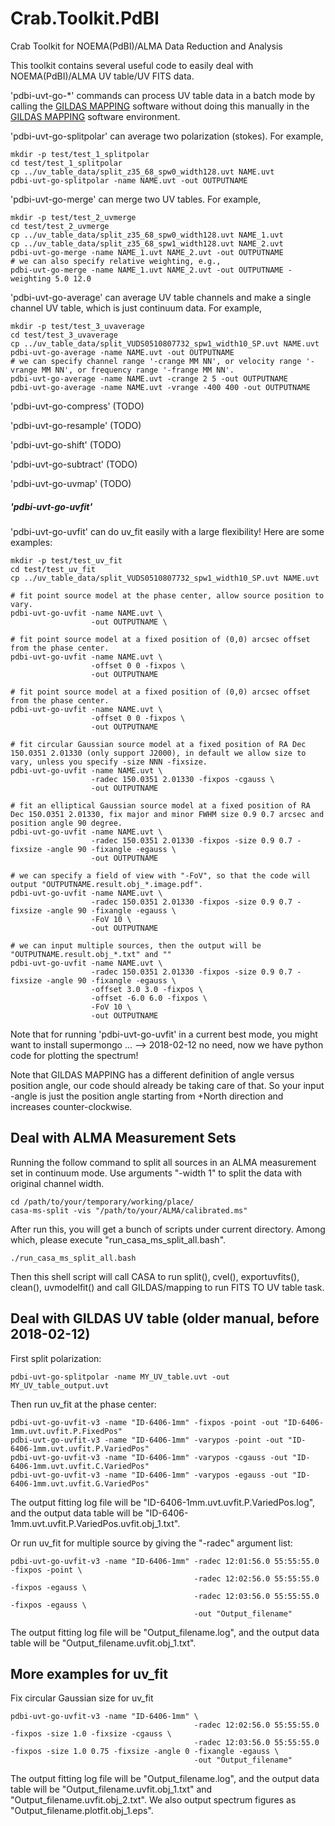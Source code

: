 # Crab.Toolkit.PdBI
Crab Toolkit for NOEMA(PdBI)/ALMA Data Reduction and Analysis

This toolkit contains several useful code to easily deal with NOEMA(PdBI)/ALMA UV table/UV FITS data. 

'pdbi-uvt-go-*' commands can process UV table data in a batch mode by calling the [GILDAS MAPPING](https://www.iram.fr/IRAMFR/GILDAS/) software without doing this manually in the [GILDAS MAPPING](https://www.iram.fr/IRAMFR/GILDAS/) software environment. 

'pdbi-uvt-go-splitpolar' can average two polarization (stokes). For example, 
```
mkdir -p test/test_1_splitpolar
cd test/test_1_splitpolar
cp ../uv_table_data/split_z35_68_spw0_width128.uvt NAME.uvt
pdbi-uvt-go-splitpolar -name NAME.uvt -out OUTPUTNAME
```

'pdbi-uvt-go-merge' can merge two UV tables. For example, 
```
mkdir -p test/test_2_uvmerge
cd test/test_2_uvmerge
cp ../uv_table_data/split_z35_68_spw0_width128.uvt NAME_1.uvt
cp ../uv_table_data/split_z35_68_spw1_width128.uvt NAME_2.uvt
pdbi-uvt-go-merge -name NAME_1.uvt NAME_2.uvt -out OUTPUTNAME
# we can also specify relative weighting, e.g., 
pdbi-uvt-go-merge -name NAME_1.uvt NAME_2.uvt -out OUTPUTNAME -weighting 5.0 12.0
```

'pdbi-uvt-go-average' can average UV table channels and make a single channel UV table, which is just continuum data. For example, 
```
mkdir -p test/test_3_uvaverage
cd test/test_3_uvaverage
cp ../uv_table_data/split_VUDS0510807732_spw1_width10_SP.uvt NAME.uvt
pdbi-uvt-go-average -name NAME.uvt -out OUTPUTNAME
# we can specify channel range '-crange MM NN', or velocity range '-vrange MM NN', or frequency range '-frange MM NN'.
pdbi-uvt-go-average -name NAME.uvt -crange 2 5 -out OUTPUTNAME
pdbi-uvt-go-average -name NAME.uvt -vrange -400 400 -out OUTPUTNAME
```

'pdbi-uvt-go-compress' (TODO)

'pdbi-uvt-go-resample' (TODO)

'pdbi-uvt-go-shift' (TODO)

'pdbi-uvt-go-subtract' (TODO)

'pdbi-uvt-go-uvmap' (TODO)

##### 'pdbi-uvt-go-uvfit' #####
'pdbi-uvt-go-uvfit' can do uv_fit easily with a large flexibility! Here are some examples:
```
mkdir -p test/test_uv_fit
cd test/test_uv_fit
cp ../uv_table_data/split_VUDS0510807732_spw1_width10_SP.uvt NAME.uvt

# fit point source model at the phase center, allow source position to vary.
pdbi-uvt-go-uvfit -name NAME.uvt \
                  -out OUTPUTNAME \

# fit point source model at a fixed position of (0,0) arcsec offset from the phase center.
pdbi-uvt-go-uvfit -name NAME.uvt \
                  -offset 0 0 -fixpos \
                  -out OUTPUTNAME

# fit point source model at a fixed position of (0,0) arcsec offset from the phase center.
pdbi-uvt-go-uvfit -name NAME.uvt \
                  -offset 0 0 -fixpos \
                  -out OUTPUTNAME

# fit circular Gaussian source model at a fixed position of RA Dec 150.0351 2.01330 (only support J2000), in default we allow size to vary, unless you specify -size NNN -fixsize.
pdbi-uvt-go-uvfit -name NAME.uvt \
                  -radec 150.0351 2.01330 -fixpos -cgauss \
                  -out OUTPUTNAME

# fit an elliptical Gaussian source model at a fixed position of RA Dec 150.0351 2.01330, fix major and minor FWHM size 0.9 0.7 arcsec and position angle 90 degree.
pdbi-uvt-go-uvfit -name NAME.uvt \
                  -radec 150.0351 2.01330 -fixpos -size 0.9 0.7 -fixsize -angle 90 -fixangle -egauss \
                  -out OUTPUTNAME

# we can specify a field of view with "-FoV", so that the code will output "OUTPUTNAME.result.obj_*.image.pdf". 
pdbi-uvt-go-uvfit -name NAME.uvt \
                  -radec 150.0351 2.01330 -fixpos -size 0.9 0.7 -fixsize -angle 90 -fixangle -egauss \
                  -FoV 10 \
                  -out OUTPUTNAME

# we can input multiple sources, then the output will be "OUTPUTNAME.result.obj_*.txt" and ""
pdbi-uvt-go-uvfit -name NAME.uvt \
                  -radec 150.0351 2.01330 -fixpos -size 0.9 0.7 -fixsize -angle 90 -fixangle -egauss \
                  -offset 3.0 3.0 -fixpos \
                  -offset -6.0 6.0 -fixpos \
                  -FoV 10 \
                  -out OUTPUTNAME
```

Note that for running 'pdbi-uvt-go-uvfit' in a current best mode, you might want to install supermongo ... --> 2018-02-12 no need, now we have python code for plotting the spectrum! 

Note that GILDAS MAPPING has a different definition of angle versus position angle, our code should already be taking care of that. So your input -angle is just the position angle starting from +North direction and increases counter-clockwise. 




## Deal with ALMA Measurement Sets ##

Running the follow command to split all sources in an ALMA measurement set in continuum mode. 
Use arguments "-width 1" to split the data with original channel width. 
```
cd /path/to/your/temporary/working/place/
casa-ms-split -vis "/path/to/your/ALMA/calibrated.ms" 
```
After run this, you will get a bunch of scripts under current directory. Among which, please execute "run_casa_ms_split_all.bash". 
```
./run_casa_ms_split_all.bash
```
Then this shell script will call CASA to run split(), cvel(), exportuvfits(), clean(), uvmodelfit() and call GILDAS/mapping to run FITS TO UV table task. 




## Deal with GILDAS UV table (older manual, before 2018-02-12) ##

First split polarization:
```
pdbi-uvt-go-splitpolar -name MY_UV_table.uvt -out MY_UV_table_output.uvt
```

Then run uv_fit at the phase center:
```
pdbi-uvt-go-uvfit-v3 -name "ID-6406-1mm" -fixpos -point -out "ID-6406-1mm.uvt.uvfit.P.FixedPos"
pdbi-uvt-go-uvfit-v3 -name "ID-6406-1mm" -varypos -point -out "ID-6406-1mm.uvt.uvfit.P.VariedPos"
pdbi-uvt-go-uvfit-v3 -name "ID-6406-1mm" -varypos -cgauss -out "ID-6406-1mm.uvt.uvfit.C.VariedPos"
pdbi-uvt-go-uvfit-v3 -name "ID-6406-1mm" -varypos -egauss -out "ID-6406-1mm.uvt.uvfit.G.VariedPos"
```
The output fitting log file will be "ID-6406-1mm.uvt.uvfit.P.VariedPos.log", and the output data table will be "ID-6406-1mm.uvt.uvfit.P.VariedPos.uvfit.obj_1.txt". 

Or run uv_fit for multiple source by giving the "-radec" argument list:
```
pdbi-uvt-go-uvfit-v3 -name "ID-6406-1mm" -radec 12:01:56.0 55:55:55.0 -fixpos -point \
                                         -radec 12:02:56.0 55:55:55.0 -fixpos -egauss \
                                         -radec 12:03:56.0 55:55:55.0 -fixpos -egauss \
                                         -out "Output_filename"
```
The output fitting log file will be "Output_filename.log", and the output data table will be "Output_filename.uvfit.obj_1.txt".   



## More examples for uv_fit ##

Fix circular Gaussian size for uv_fit

```
pdbi-uvt-go-uvfit-v3 -name "ID-6406-1mm" \
                                         -radec 12:02:56.0 55:55:55.0 -fixpos -size 1.0 -fixsize -cgauss \
                                         -radec 12:03:56.0 55:55:55.0 -fixpos -size 1.0 0.75 -fixsize -angle 0 -fixangle -egauss \
                                         -out "Output_filename"
```
The output fitting log file will be "Output_filename.log", and the output data table will be "Output_filename.uvfit.obj_1.txt" and "Output_filename.uvfit.obj_2.txt". 
We also output spectrum figures as "Output_filename.plotfit.obj_1.eps". 















